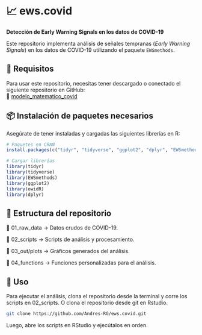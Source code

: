 # 📈 ews.covid  

**Detección de Early Warning Signals en los datos de COVID-19**  

Este repositorio implementa análisis de señales tempranas (*Early Warning Signals*) en los datos de COVID-19 utilizando el paquete `EWSmethods`.  

## 📌 Requisitos  
Para usar este repositorio, necesitas tener descargado o conectado el siguiente repositorio en GitHub:  
🔗 [modelo_matematico_covid](https://github.com/Andres-RG/modelo_matematico_covid)  

## 📦 Instalación de paquetes necesarios  
Asegúrate de tener instaladas y cargadas las siguientes librerías en R:  

```r
# Paquetes en CRAN
install.packages(c("tidyr", "tidyverse", "ggplot2", "dplyr", "EWSmethods", "owidR"))

# Cargar librerías
library(tidyr)
library(tidyverse)
library(EWSmethods)
library(ggplot2)
library(owidR)
library(dplyr)
```

## 📂 Estructura del repositorio
📁 01_raw_data → Datos crudos de COVID-19.

📁 02_scripts → Scripts de análisis y procesamiento.

📁 03_out/plots → Gráficos generados del análisis.

📁 04_functions → Funciones personalizadas para el análisis.

## 🚀 Uso
Para ejecutar el análisis, clona el repositorio desde la terminal y corre los scripts en 02_scripts. O clona el repositorio desde git en Rstudio.

```bash
git clone https://github.com/Andres-RG/ews.covid.git
```

Luego, abre los scripts en RStudio y ejecútalos en orden.
